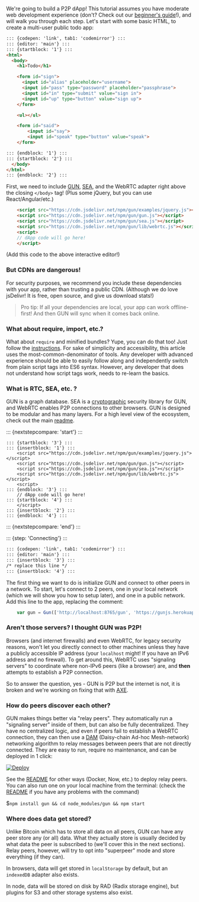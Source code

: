 We're going to build a P2P dApp! This tutorial assumes you have moderate web development experience (don't? Check out our [beginner's guide](./My-First-Todo-App)!), and will walk you through each step. Let's start with some basic HTML, to create a multi-user public todo app:

```html
::: {codepen: 'link', tab1: 'codemirror'} :::
::: {editor: 'main'} :::
::: {startblock: '1'} :::
<html>
  <body>
    <h1>Todo</h1>

    <form id="sign">
      <input id="alias" placeholder="username">
      <input id="pass" type="password" placeholder="passphrase">
      <input id="in" type="submit" value="sign in">
      <input id="up" type="button" value="sign up">
    </form>

    <ul></ul>

    <form id="said">
        <input id="say">
        <input id="speak" type="button" value="speak">
    </form>

::: {endblock: '1'} :::
::: {startblock: '2'} :::
  </body>
</html>
::: {endblock: '2'} :::
```

First, we need to include [GUN](https://gun.eco/), [SEA](https://gun.eco/docs/SEA), and the WebRTC adapter right above the closing `</body>` tag! (Plus some jQuery, but you can use React/Angular/etc.)

```html
    <script src="https://cdn.jsdelivr.net/npm/gun/examples/jquery.js"></script>
    <script src="https://cdn.jsdelivr.net/npm/gun/gun.js"></script>
    <script src="https://cdn.jsdelivr.net/npm/gun/sea.js"></script>
    <script src="https://cdn.jsdelivr.net/npm/gun/lib/webrtc.js"></script>
    <script>
    // dApp code will go here!
    </script>
```

(Add this code to the above interactive editor!)

### But CDNs are dangerous!

For security purposes, we recommend you include these dependencies with your app, rather than trusting a public CDN. (Although we do love jsDelivr! It is free, open source, and give us download stats!)

> Pro tip: If all your dependencies are local, your app can work offline-first! And then GUN will sync when it comes back online.

### What about require, import, etc.?

What about `require` and minified bundles? Yupe, you can do that too! Just follow the [instructions](./Installation). For sake of simplicity and accessibility, this article uses the most-common-denominator of tools. Any developer with advanced experience should be able to easily follow along and independently switch from plain script tags into ES6 syntax. However, any developer that does not understand how script tags work, needs to re-learn the basics.

### What is RTC, SEA, etc. ?

GUN is a graph database. SEA is a [cryptographic](https://gun.eco/explainers/data/security.html) security library for GUN, and WebRTC enables P2P connections to other browsers. GUN is designed to be modular and has many layers. For a high level view of the ecosystem, check out the main [readme](https://github.com/amark/gun).

::: {nextstepcompare: 'start'} :::
```
::: {startblock: '3'} :::
::: {insertblock: '1'} :::
    <script src="https://cdn.jsdelivr.net/npm/gun/examples/jquery.js"></script>
    <script src="https://cdn.jsdelivr.net/npm/gun/gun.js"></script>
    <script src="https://cdn.jsdelivr.net/npm/gun/sea.js"></script>
    <script src="https://cdn.jsdelivr.net/npm/gun/lib/webrtc.js"></script>
    <script>
::: {endblock: '3'} :::
    // dApp code will go here!
::: {startblock: '4'} :::
    </script>
::: {insertblock: '2'} :::
::: {endblock: '4'} :::
```
::: {nextstepcompare: 'end'} :::

::: {step: 'Connecting'} :::

```html
::: {codepen: 'link', tab1: 'codemirror'} :::
::: {editor: 'main'} :::
::: {insertblock: '3'} :::
/* replace this line */
::: {insertblock: '4'} :::
```

The first thing we want to do is initialize GUN and connect to other peers in a network. To start, let's connect to 2 peers, one in your local network (which we will show you how to setup later), and one in a public network. Add this line to the app, replacing the comment:

```javascript
    var gun = Gun(['http://localhost:8765/gun', 'https://gunjs.herokuapp.com/gun']);
```

### Aren't those servers? I thought GUN was P2P!

Browsers (and internet firewalls) and even WebRTC, for legacy security reasons, won't let you directly connect to other machines unless they have a publicly accessible IP address (your `localhost` might! If you have an IPv6 address and no firewall). To get around this, WebRTC uses "signaling servers" to coordinate where non-IPv6 peers (like a browser) are, and **then** attempts to establish a P2P connection.

So to answer the question, yes - GUN is P2P but the internet is not, it is broken and we're working on fixing that with [AXE](http://axe.eco/).

### How do peers discover each other?

GUN makes things better via "relay peers". They automatically run a "signaling server" inside of them, but can also be fully decentralized. They have no centralized logic, and even if peers fail to establish a WebRTC connection, they can then use a [DAM](./DAM) (Daisy-chain Ad-hoc Mesh-network) networking algorithm to relay messages between peers that are not directly connected. They are easy to run, require no maintenance, and can be deployed in 1 click:

[![Deploy](https://www.herokucdn.com/deploy/button.svg)](https://heroku.com/deploy?template=https://github.com/amark/gun)

See the [README](https://github.com/amark/gun) for other ways (Docker, Now, etc.) to deploy relay peers. 
You can also run one on your local machine from the terminal: (check the [README](https://github.com/amark/gun) if you have any problems with the command)

$`npm install gun && cd node_modules/gun && npm start`

### Where does data get stored?

Unlike Bitcoin which has to store all data on all peers, GUN can have any peer store any (or all) data. What they actually store is usually decided by what data the peer is subscribed to (we'll cover this in the next sections). Relay peers, however, will try to opt into "superpeer" mode and store everything (if they can).

In browsers, data will get stored in `localStorage` by default, but an `indexedDB` adapter also exists.

In node, data will be stored on disk by RAD (Radix storage engine), but plugins for S3 and other storage systems also exist.